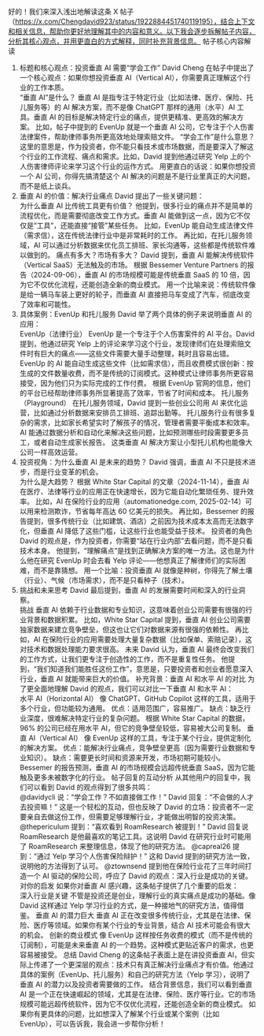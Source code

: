 好的！我们来深入浅出地解读这条 X 帖子（https://x.com/Chengdavid923/status/1922884451740119195），结合上下文和相关信息，帮助你更好地理解其中的内容和意义。以下我会逐步拆解帖子内容，分析其核心观点，并用更直白的方式解释，同时补充背景信息。
帖子核心内容解读
1. 标题和核心观点：投资垂直 AI 需要“学会工作”
David Cheng 在帖子中提出了一个核心观点：如果你想投资垂直 AI（Vertical AI），你需要真正理解这个行业的工作本质。  
“垂直 AI”是什么？
垂直 AI 是指专注于特定行业（比如法律、医疗、保险、托儿服务等）的 AI 解决方案，而不是像 ChatGPT 那样的通用（水平）AI 工具。垂直 AI 的目标是解决特定行业的痛点，提供更精准、更高效的解决方案。
比如，帖子中提到的 EvenUp 就是一个垂直 AI 公司，它专注于个人伤害法律案件，帮助律师事务所更高效地处理索赔文件。
“学会工作”是什么意思？
这里的意思是，作为投资者，你不能只看技术或市场数据，而是要深入了解这个行业的工作流程、痛点和需求。比如，David 提到他通过研究 Yelp 上的个人伤害律师评论来学习这个行业的运作方式。
用更直白的话说：如果你想投资一个 AI 公司，你得先搞清楚这个 AI 解决的问题是不是行业里真正的大问题，而不是纸上谈兵。
2. 垂直 AI 的价值：解决行业痛点
David 提出了一些关键问题：  
为什么垂直 AI 比传统工具更有价值？
他提到，很多行业的痛点并不是简单的流程优化，而是需要彻底改变工作方式。垂直 AI 能做到这一点，因为它不仅仅是“工具”，还能直接“接管”某些任务。
比如，EvenUp 能自动生成法律文件（需求信），这在传统法律行业中是非常耗时的工作。
再比如，在托儿服务领域，AI 可以通过分析数据来优化员工排班、家长沟通等，这些都是传统软件难以做到的。
痛点有多大？市场有多大？
David 提到，垂直 AI 能解决传统软件（Vertical SaaS）无法触及的市场。
根据 Bessemer Venture Partners 的报告（2024-09-06），垂直 AI 的市场规模可能是传统垂直 SaaS 的 10 倍，因为它不仅优化流程，还能创造全新的商业模式。
用一个比喻来说：传统软件像是给一辆马车装上更好的轮子，而垂直 AI 直接把马车变成了汽车，彻底改变了效率和可能性。
3. 具体案例：EvenUp 和托儿服务
David 举了两个具体的例子来说明垂直 AI 的应用：  
EvenUp（法律行业）
EvenUp 是一个专注于个人伤害案件的 AI 平台。David 提到，他通过研究 Yelp 上的评论来学习这个行业，发现律师们在处理索赔文件时有巨大的痛点——这些文件需要大量手动整理，耗时且容易出错。
EvenUp 的 AI 能自动生成这些文件（比如需求信），而且收费模式很创新：按生成的文件数量收费，而不是传统的订阅模式。这种模式让律师事务所更容易接受，因为他们只为实际完成的工作付费。
根据 EvenUp 官网的信息，他们的平台已经帮助律师事务所显著提高了效率，节省了时间和成本。
托儿服务（Playground）
在托儿服务领域，David 提到一些创业公司用 AI 来优化运营，比如通过分析数据来安排员工排班、追踪出勤等。
托儿服务行业有很多复杂的需求，比如家长希望实时了解孩子的情况，管理者需要平衡成本和效率。AI 能通过数据分析和自动化来解决这些问题，比如预测哪些时段需要更多员工，或者自动生成家长报告。
这类垂直 AI 解决方案让小型托儿机构也能像大公司一样高效运营。
4. 投资视角：为什么垂直 AI 是未来的趋势？
David 强调，垂直 AI 不只是技术进步，而是行业变革的机会。  
为什么是大趋势？
根据 White Star Capital 的文章（2024-11-14），垂直 AI 在医疗、法律等行业的应用正在快速增长，因为它能自动化繁琐任务、提升效率。
比如，AI 在保险行业的应用（automationedge.com, 2025-02-14）可以用来检测欺诈，节省每年高达 60 亿美元的损失。
再比如，Bessemer 的报告提到，很多传统行业（比如建筑、酒店）之前因为技术成本太高而无法数字化，但垂直 AI 降低了这些门槛，让这些行业也能受益于技术。
投资者的角色
David 的观点是，作为投资者，你需要“站在行业内部”去看问题，而不是只看技术本身。
他提到，“理解痛点”是找到正确解决方案的唯一方法。这也是为什么他在研究 EvenUp 时会去看 Yelp 评论——他想真正了解律师们的实际困难，而不是靠猜想。
用一个比喻：投资垂直 AI 就像是种树，你得先了解土壤（行业）、气候（市场需求），而不是只看种子（技术）。
5. 挑战和未来思考
David 最后提到，垂直 AI 的发展需要时间和深入的行业洞察。  
挑战
垂直 AI 依赖于行业数据和专业知识，这意味着创业公司需要有很强的行业背景和数据积累。
比如，White Star Capital 提到，垂直 AI 创业公司需要独家数据来建立竞争壁垒，但这也让它们对数据来源有很强的依赖性。
再比如，AI 在保险行业的应用需要处理大量复杂数据（比如保单、索赔记录），这对技术和数据处理能力要求很高。
未来
David 认为，垂直 AI 最终会改变我们的工作方式，让我们更专注于创造性的工作，而不是重复性任务。
他提到，“我们知道我们能胜任这份工作”，意思是，只要投资者和创业者愿意深入行业，垂直 AI 就能带来巨大的价值。
补充背景：垂直 AI 和水平 AI 的对比
为了更全面地理解 David 的观点，我们可以对比一下垂直 AI 和水平 AI：  
水平 AI（Horizontal AI）
像 ChatGPT、GitHub Copilot 这样的工具，适用于多个行业，但功能较为通用。
优点：适用范围广，容易推广。
缺点：缺乏行业深度，很难解决特定行业的复杂问题。
根据 White Star Capital 的数据，96% 的公司已经在用水平 AI，但它的竞争壁垒较低，容易被大公司复制。
垂直 AI（Vertical AI）
像 EvenUp 这样的工具，专注于某个行业，提供定制化的解决方案。
优点：能解决行业痛点，竞争壁垒更高（因为需要行业数据和专业知识）。
缺点：需要更长时间和资源来开发，市场初期可能较小。
Bessemer 的报告预测，垂直 AI 的市场规模会远超传统垂直 SaaS，因为它能触及更多未被数字化的行业。
帖子回复的互动分析
从其他用户的回复中，我们可以看到 David 的观点得到了很多共鸣：  
@davidycli
 说：“学会工作？不如直接做工作！”
David 回复：“不会做的人才去投资嘛！”
这是一个轻松的互动，但也反映了 David 的立场：投资者不一定要亲自去做这份工作，但需要足够理解行业，才能做出明智的投资决策。
@thepericulum
 提到：“喜欢看到 RoamResearch 被提到！”
David 回复说 RoamResearch 是他最喜欢的笔记工具。这说明 David 在研究行业时可能用了 RoamResearch 来整理信息，体现了他的研究方法。
@capreal26
 提到：“通过 Yelp 学习个人伤害保险辩护！”
这和 David 提到的研究方法一致，说明他的方法得到了认可。
@ztownsend
 提到他在保险行业花了三年时间打造一个 AI 驱动的保险公司，呼应了 David 的观点：深入行业是成功的关键。
对你的启发
如果你对垂直 AI 感兴趣，这条帖子提供了几个重要的启发：  
深入行业是关键
不管是投资还是创业，理解行业的真实痛点是成功的基础。像 David 这样通过 Yelp 学习行业的方式，是一种接地气的研究方法，值得借鉴。
垂直 AI 的潜力巨大
垂直 AI 正在改变很多传统行业，尤其是在法律、保险、医疗等领域。如果你有某个行业的专业背景，结合 AI 技术可能会有很大的机会。
创新的商业模式
像 EvenUp 这样按任务收费的模式（而不是传统的订阅制），可能是未来垂直 AI 的一个趋势。这种模式更贴近客户的需求，也更容易被接受。
总结
David Cheng 的这条帖子表面上是在讲投资垂直 AI，但实际上传递了一个更深层的观点：技术只有真正解决行业痛点才有价值。他通过具体的案例（EvenUp、托儿服务）和自己的研究方法（Yelp 学习），说明了垂直 AI 的潜力以及投资者需要做的工作。
结合背景信息，我们可以看到垂直 AI 是一个正在快速崛起的领域，尤其是在法律、保险、医疗等行业。它的市场规模可能远超传统软件，因为它不仅优化流程，还能创造全新的商业模式。
如果你有更具体的问题，比如想深入了解某个行业或某个案例（比如 EvenUp），可以告诉我，我会进一步帮你分析！
